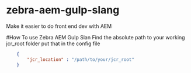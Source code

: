 # zebra-aem-gulp-slang
Make it easier to do front end dev with AEM

#How To use Zebra AEM Gulp Slan 
Find the absolute path to your working jcr_root folder put that in the config file
```json
    {
        "jcr_location" : "/path/to/your/jcr_root"
    }
```
